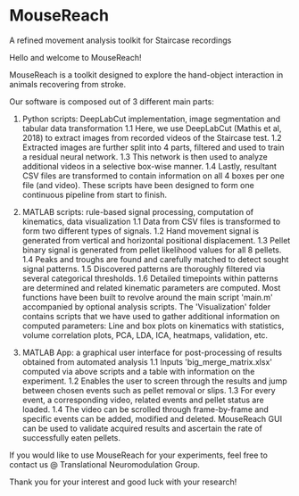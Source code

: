 # MouseReach
A refined movement analysis toolkit for Staircase recordings

Hello and welcome to MouseReach!

MouseReach is a toolkit designed to explore the hand-object interaction in animals recovering from stroke.

Our software is composed out of 3 different main parts:
1) Python scripts: DeepLabCut implementation, image segmentation and tabular data transformation
1.1 Here, we use DeepLabCut (Mathis et al, 2018) to extract images from recorded videos of the Staircase test.
1.2 Extracted images are further split into 4 parts, filtered and used to train a residual neural network. 
1.3 This network is then used to analyze additional videos in a selective box-wise manner.
1.4 Lastly, resultant CSV files are transformed to contain information on all 4 boxes per one file (and video). 
These scripts have been designed to form one continuous pipeline from start to finish.

2) MATLAB scripts: rule-based signal processing, computation of kinematics, data visualization
1.1 Data from CSV files is transformed to form two different types of signals.
1.2 Hand movement signal is generated from vertical and horizontal positional displacement.
1.3 Pellet binary signal is generated from pellet likelihood values for all 8 pellets.
1.4 Peaks and troughs are found and carefully matched to detect sought signal patterns.
1.5 Discovered patterns are thoroughly filtered via several categorical thresholds.
1.6 Detailed timepoints within patterns are determined and related kinematic parameters are computed.
Most functions have been built to revolve around the main script 'main.m' accompanied by optional analysis scripts.
The 'Visualization' folder contains scripts that we have used to gather additional information on computed parameters:
Line and box plots on kinematics with statistics, volume correlation plots, PCA, LDA, ICA, heatmaps, validation, etc.

3) MATLAB App: a graphical user interface for post-processing of results obtained from automated analysis
1.1 Inputs 'big_merge_matrix.xlsx' computed via above scripts and a table with information on the experiment.
1.2 Enables the user to screen through the results and jump between chosen events such as pellet removal or slips.
1.3 For every event, a corresponding video, related events and pellet status are loaded.
1.4 The video can be scrolled through frame-by-frame and specific events can be added, modified and deleted.
MouseReach GUI can be used to validate acquired results and ascertain the rate of successfully eaten pellets.

If you would like to use MouseReach for your experiments, feel free to contact us @ Translational Neuromodulation Group.

Thank you for your interest and good luck with your research!
